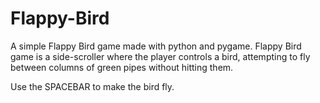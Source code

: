 # Flappy-Bird

A simple Flappy Bird game made with python and pygame.
Flappy Bird game is a side-scroller where the player controls a bird, attempting to fly between columns of green pipes without hitting them.

Use the SPACEBAR to make the bird fly.

